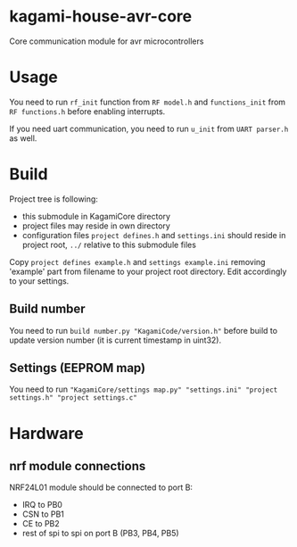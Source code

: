 # kagami-house-avr-core
Core communication module for avr microcontrollers

# Usage

You need to run `rf_init` function from `RF model.h` and `functions_init` from `RF functions.h` before enabling interrupts.

If you need uart communication, you need to run `u_init` from `UART parser.h` as well.

# Build

Project tree is following:

- this submodule in KagamiCore directory
- project files may reside in own directory
- configuration files `project defines.h` and `settings.ini` should reside in project root, `../` relative to this submodule files

Copy `project defines example.h` and `settings example.ini` removing 'example' part from filename to your project root directory. Edit accordingly to your settings.


## Build number

You need to run `build number.py "KagamiCode/version.h"` before build to update version number (it is current timestamp in uint32).

## Settings (EEPROM map)

You need to run `"KagamiCore/settings map.py" "settings.ini" "project settings.h" "project settings.c"`

# Hardware

## nrf module connections

NRF24L01 module should be connected to port B:

- IRQ to PB0
- CSN to PB1
- CE to PB2
- rest of spi to spi on port B (PB3, PB4, PB5)
